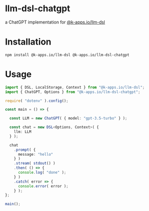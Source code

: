 # llm-dsl-chatgpt
a ChatGPT implementation for [@k-apps.io/llm-dsl](https://www.npmjs.com/package/@k-apps.io/llm-dsl)

# Installation
```shell
npm install @k-apps.io/llm-dsl @k-apps.io/llm-dsl-chatgpt
```

# Usage

```typescript
import { DSL, LocalStorage, Context } from "@k-apps.io/llm-dsl";
import { ChatGPT, Options } from "@k-apps.io/llm-dsl-chatgpt";

require( "dotenv" ).config();

const main = () => {

  const LLM = new ChatGPT( { model: "gpt-3.5-turbo" } );

  const chat = new DSL<Options, Context>( {
    llm: LLM
  } );

  chat
    .prompt( {
      message: "hello"
    } )
    .stream( stdout() )
    .then( () => {
      console.log( "done" );
    } )
    .catch( error => {
      console.error( error );
    } );
};

main();

```